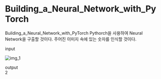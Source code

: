 # Building_a_Neural_Network_with_PyTorch
Building_a_Neural_Network_with_PyTorch Pythorch을 사용하여 Neural Network을 구출할 것이다. 주어진 이미지 속에 있는 숫자를 인식할 것이다.

input <br>

![img_1](https://github.com/chimeddor/Building_a_Neural_Network_with_PyTorch/assets/53028417/577f249e-f974-4182-a88e-1bee900fdf03)

output <br>
2
